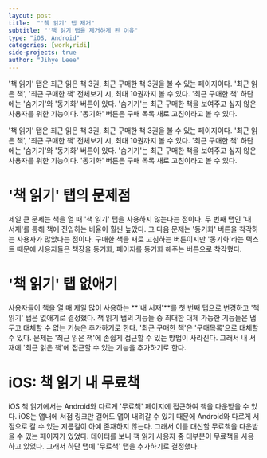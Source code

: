 ```yaml
---
layout: post
title:  "'책 읽기' 탭 제거"
subtitle: "'책 읽기'탭을 제거하게 된 이유"
type: "iOS, Android"
categories: [work,ridi]
side-projects: true
author: "Jihye Leee"
---
```


'책 읽기' 탭은 최근 읽은 책 3권, 최근 구매한 책 3권을 볼 수 있는 페이지이다. '최근 읽은 책', '최근 구매한 책' 전체보기 시, 최대 10권까지 볼 수 있다. '최근 구매한 책' 하단에는 '숨기기'와 '동기화' 버튼이 있다. '숨기기'는 최근 구매한 책을 보여주고 싶지 않은 사용자를 위한 기능이다. '동기화' 버튼은 구매 목록 새로 고침이라고 볼 수 있다.

'책 읽기' 탭은 최근 읽은 책 3권, 최근 구매한 책 3권을 볼 수 있는 페이지이다. '최근 읽은 책', '최근 구매한 책' 전체보기 시, 최대 10권까지 볼 수 있다. '최근 구매한 책' 하단에는 '숨기기'와 '동기화' 버튼이 있다. '숨기기'는 최근 구매한 책을 보여주고 싶지 않은 사용자를 위한 기능이다. '동기화' 버튼은 구매 목록 새로 고침이라고 볼 수 있다.

# '책 읽기' 탭의 문제점

제일 큰 문제는 책을 열 때 '책 읽기' 탭을 사용하지 않는다는 점이다. 두 번째 탭인 '내 서재'를 통해 책에 진입하는 비율이 훨씬 높았다. 그 다음 문제는 '동기화' 버튼을 착각하는 사용자가 많았다는 점이다. 구매한 책을 새로 고침하는 버튼이지만 '동기화'라는 텍스트 때문에 사용자들은 책장을 동기화, 페이지를 동기화 해주는 버튼으로 착각했다.

# '책 읽기' 탭 없애기

사용자들이 책을 열 때 제일 많이 사용하는 **'내 서재'**를 첫 번째 탭으로 변경하고 '책 읽기' 탭은 없애기로 결정했다. 책 읽기 탭의 기능들 중 최대한 대체 가능한 기능들은 냅두고 대체할 수 없는 기능은 추가하기로 한다. '최근 구매한 책'은 '구매목록'으로 대체할 수 있다. 문제는 '최근 읽은 책'에 손쉽게 접근할 수 있는 방법이 사라진다. 그래서 내 서재에 '최근 읽은 책'에 접근할 수 있는 기능을 추가하기로 한다.

# iOS: 책 읽기 내 무료책

iOS 책 읽기에서는 Android와 다르게 '무료책' 페이지에 접근하여 책을 다운받을 수 있다. iOS는 앱내에 서점 링크만 걸어도 앱이 내려갈 수 있기 때문에 Android와 다르게 서점으로 갈 수 있는 지름길이 아예 존재하지 않는다. 그래서 이를 대신할 무료책을 다운받을 수 있는 페이지가 있었다. 데이터를 보니 책 읽기 사용자 중 대부분이 무료책을 사용하고 있었다. 그래서 하단 탭에 '무료책' 탭을 추가하기로 결정했다.